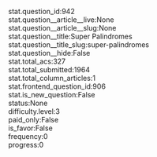stat.question_id:942  
stat.question__article__live:None  
stat.question__article__slug:None  
stat.question__title:Super Palindromes  
stat.question__title_slug:super-palindromes  
stat.question__hide:False  
stat.total_acs:327  
stat.total_submitted:1964  
stat.total_column_articles:1  
stat.frontend_question_id:906  
stat.is_new_question:False  
status:None  
difficulty.level:3  
paid_only:False  
is_favor:False  
frequency:0  
progress:0  
